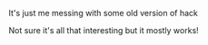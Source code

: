 
It's just me messing with some old version of hack

Not sure it's all that interesting but it mostly works!


